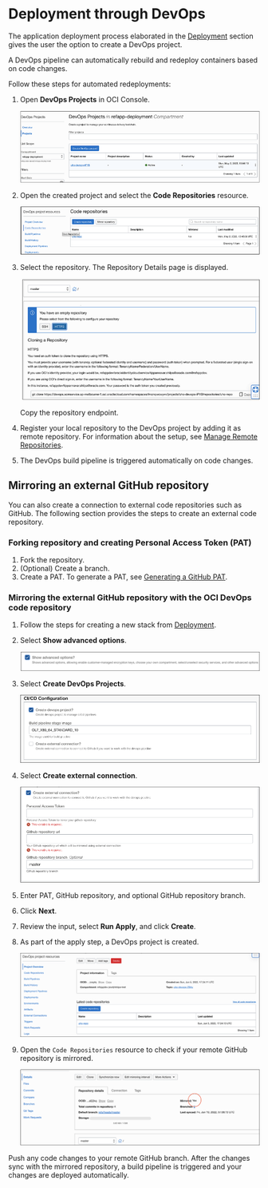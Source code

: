 # Deployment through DevOps

The application deployment process elaborated in the [Deployment](deployment.md) section gives the user the option to create a DevOps project.

A DevOps pipeline can automatically rebuild and redeploy containers based on code changes.

Follow these steps for automated redeployments:

1. Open **DevOps Projects** in OCI Console.

   ![Images/devops-pro.png](Images/devops-pro.png)

1. Open the created project and select the **Code Repositories** resource.

   ![Images/code-repository.png](Images/code-repository.png)

1. Select the repository. The Repository Details page is displayed.

   ![Images/cloning-repository.png](Images/cloning-repository.png)

   Copy the repository endpoint.

1. Register your local repository to the DevOps project by adding it as remote repository. For information about the setup, see [Manage Remote Repositories](https://docs.github.com/en/get-started/getting-started-with-git/managing-remote-repositories).
1. The DevOps build pipeline is triggered automatically on code changes.

## Mirroring an external GitHub repository

You can also create a connection to external code repositories such as GitHub. The following section provides the steps to create an external code repository.

### Forking repository and creating Personal Access Token (PAT)

1. Fork the repository.
1. (Optional) Create a branch.
1. Create a PAT. To generate a PAT, see [Generating a GitHub PAT](https://docs.oracle.com/en-us/iaas/Content/devops/using/getting_started.htm#githubpat).

### Mirroring the external GitHub repository with the OCI DevOps code repository

1. Follow the steps for creating a new stack from [Deployment](./deployment.md).

1. Select **Show advanced options**.

   ![Images/advanced-options.png](Images/advanced-options.png)

1. Select **Create DevOps Projects**.

   ![Images/create_devops_project.png](Images/create_devops_project.png)

1. Select **Create external connection**.

   ![Images/create-external-connection.png](Images/create-external-connection.png)

1. Enter PAT, GitHub repository, and optional GitHub repository branch.

1. Click **Next**.

1. Review the input, select **Run Apply**, and click **Create**.

1. As part of the apply step, a DevOps project is created.

   ![Images/devops-overview.png](Images/devops-overview.png)

1. Open the `Code Repositories` resource to check if your remote GitHub repository is mirrored.

   ![Images/mirrored-repo.png](Images/mirrored-repo.png)

Push any code changes to your remote GitHub branch. After the changes sync with the mirrored repository, a build pipeline is triggered and your changes are deployed automatically.
